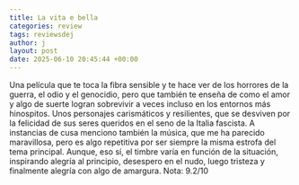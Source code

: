 ```yaml
---
title: La vita e bella
categories: review
tags: reviewsdej
author: j
layout: post
date: 2025-06-10 20:45:44 +00:00
---
```

Una película que te toca la fibra sensible y te hace ver de los horrores de la guerra, el odio y el genocidio, pero que también te enseña de como el amor y algo de suerte logran sobrevivir a veces incluso en los entornos más hinospitos.
Unos personajes carismáticos y resilientes, que se desviven por la felicidad de sus seres queridos en el seno de la Italia fascista.
A instancias de cusa menciono también la música, que me ha parecido maravillosa, pero es algo repetitiva por ser siempre la misma estrofa del tema principal. Aunque, eso sí, el timbre varía en función de la situación, inspirando alegría al principio, desespero en el nudo, luego tristeza y finalmente alegría con algo de amargura.
Nota: 9.2/10
